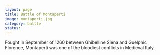 ```yaml
---
layout: page
title: Battle of Montaperti
image: montaperti.jpg
category: battle
status:
---
```


Fought in September of 1260 between Ghibelline Siena and Guelphic Florence, Montaperti was one of the bloodiest conflicts in Medieval Italy.

<!-- more -->
